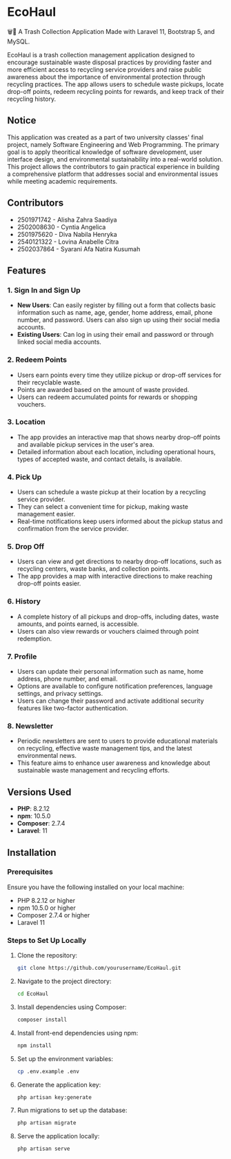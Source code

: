 # EcoHaul
🗑️🍃 A Trash Collection Application Made with Laravel 11, Bootstrap 5, and MySQL.

EcoHaul is a trash collection management application designed to encourage sustainable waste disposal practices by providing faster and more efficient access to recycling service providers and raise public awareness about the importance of environmental protection through recycling practices. The app allows users to schedule waste pickups, locate drop-off points, redeem recycling points for rewards, and keep track of their recycling history.

## Notice
This application was created as a part of two university classes' final project, namely Software Engineering and Web Programming. The primary goal is to apply theoritical knowledge of software development, user interface design, and environmental sustainability into a real-world solution. This project allows the contributors to gain practical experience in building a comprehensive platform that addresses social and environmental issues while meeting academic requirements.

## Contributors
- 2501971742 - Alisha Zahra Saadiya
- 2502008630 - Cyntia Angelica
- 2501975620 - Diva Nabila Henryka
- 2540121322 - Lovina Anabelle Citra
- 2502037864 - Syarani Afa Natira Kusumah

## Features

### 1. Sign In and Sign Up
- **New Users**: Can easily register by filling out a form that collects basic information such as name, age, gender, home address, email, phone number, and password. Users can also sign up using their social media accounts.
- **Existing Users**: Can log in using their email and password or through linked social media accounts.

### 2. Redeem Points
- Users earn points every time they utilize pickup or drop-off services for their recyclable waste.
- Points are awarded based on the amount of waste provided.
- Users can redeem accumulated points for rewards or shopping vouchers.

### 3. Location
- The app provides an interactive map that shows nearby drop-off points and available pickup services in the user's area.
- Detailed information about each location, including operational hours, types of accepted waste, and contact details, is available.

### 4. Pick Up
- Users can schedule a waste pickup at their location by a recycling service provider.
- They can select a convenient time for pickup, making waste management easier.
- Real-time notifications keep users informed about the pickup status and confirmation from the service provider.

### 5. Drop Off
- Users can view and get directions to nearby drop-off locations, such as recycling centers, waste banks, and collection points.
- The app provides a map with interactive directions to make reaching drop-off points easier.

### 6. History
- A complete history of all pickups and drop-offs, including dates, waste amounts, and points earned, is accessible.
- Users can also view rewards or vouchers claimed through point redemption.

### 7. Profile
- Users can update their personal information such as name, home address, phone number, and email.
- Options are available to configure notification preferences, language settings, and privacy settings.
- Users can change their password and activate additional security features like two-factor authentication.

### 8. Newsletter
- Periodic newsletters are sent to users to provide educational materials on recycling, effective waste management tips, and the latest environmental news.
- This feature aims to enhance user awareness and knowledge about sustainable waste management and recycling efforts.

## Versions Used
- **PHP**: 8.2.12
- **npm**: 10.5.0
- **Composer**: 2.7.4
- **Laravel**: 11

## Installation

### Prerequisites
Ensure you have the following installed on your local machine:
- PHP 8.2.12 or higher
- npm 10.5.0 or higher
- Composer 2.7.4 or higher
- Laravel 11

### Steps to Set Up Locally
1. Clone the repository:
    ```bash
    git clone https://github.com/yourusername/EcoHaul.git
    ```

2. Navigate to the project directory:
    ```bash
    cd EcoHaul
    ```

3. Install dependencies using Composer:
    ```bash
    composer install
    ```

4. Install front-end dependencies using npm:
    ```bash
    npm install
    ```

5. Set up the environment variables:
    ```bash
    cp .env.example .env
    ```

6. Generate the application key:
    ```bash
    php artisan key:generate
    ```

7. Run migrations to set up the database:
    ```bash
    php artisan migrate
    ```

8. Serve the application locally:
    ```bash
    php artisan serve
    ```

